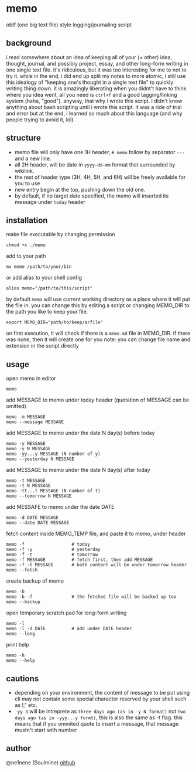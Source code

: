 # memo
obtf (one big text file) style logging/journaling script

## background
i read somewhere about an idea of keeping all of your (+ other) idea, thought, journal, and possibly project, essay, and other long-form writing in one single text file. it's ridiculous, but it was too interesting for me to not to try it. while in the end, i did end up split my notes to more atomic, i still use this idealogy of "keeping one's thought in a single text file" to quickly writing thing down. it is amazingly liberating when you didnt't have to think where you idea went, all you need is `ctrl+f` and a good tagging/linking system (haha, "good"). anyway, that why i wrote this script. i didn't know anything about bash scripting until i wrote this script. it was a ride of trial and error but at the end, i learned so much about this language (and why people trying to avoid it, lol). 

## structure
- memo file will only have one 1H header, `# memo` follow by separator `---` and a new line. 
- all 2H header, will be date in `yyyy-dd-mm` format that surrounded by wikilink.
- the rest of header type (3H, 4H, 5H, and 6H) will be freely available for you to use
- new entry begin at the top, pushing down the old one.
- by default, if no target date specified, the memo will inserted its message under `today` header

## installation
make file executable by changing permission
```shell
chmod +x ./memo
```
add to your path
```shell
mv memo /path/to/your/bin
```
or add alias to your shell config
```shell
alias memo="/path/to/this/script"
```

by default `memo` will use current working directory as a place where it will put the file in. you can change this by editing a script or changing MEMO_DIR to the path you like to keep your file.
```shell
export MEMO_DIR="path/to/keep/a/file"
```
on first execution, it will check if there is a `memo.md` file in MEMO_DIR. if there was none, then it will create one for you
note: you can change file name and extension in the script directly

## usage
open memo in editor
```shell
memo
```
add MESSAGE to memo under today header (quotation of MESSAGE can be omitted)
```shell
memo -m MESSAGE
memo --message MESSAGE
```
add MESSAGE to memo under the date N day(s) before today
```shell
memo -y MESSAGE
memo -y N MESSAGE
memo -yy...y MESSAGE (N number of y)
memo --yesterday N MESSAGE
```
add MESSAGE to memo under the date N day(s) after today
```shell
memo -t MESSAGE
memo -t N MESSAGE
memo -tt...t MESSAGE (N number of t)
memo --tomorrow N MESSAGE
```
add MESSAFE to memo under the date DATE
```shell
memo -d DATE MESSAGE
memo --date DATE MESSAGE
```
fetch content inside MEMO_TEMP file, and paste it to memo, under header
```shell
memo -f                  # today
memo -f -y               # yesterday
memo -f -t               # tomorrow
memo -f MESSAGE          # fetch first, then add MESSAGE
memo -f -t MESSAGE       # both content will be under tomorrow header
memo --fetch
```
create backup of memo
```shell
memo -b
memo -b -f               # the fetched file will be backed up too
memo --backup
```
open temporary scratch pad for long-form writing
```shell
memo -l
memo -l -d DATE          # add under DATE header
memo --long
```
print help
```shell
memo -h
memo --help
```

## cautions
- depending on your environment, the content of message to be put using cli may not contain some special character reserved by your shell such as !," etc.
- `-yy 3` will be intreprete as `three days ago (as in -y N format)` not `two days ago (as in -yyy...y formt)`, this is also the same as -t flag.
     this means that if you ommited quote to insert a message, that message
     mustn't start with number

## author
@ne1nene (Soulmine) [github](https://github.com/ne1nene1/)
